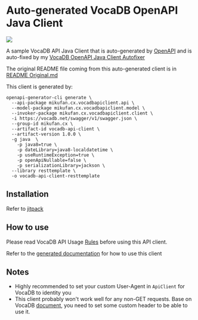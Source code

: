 # Auto-generated VocaDB OpenAPI Java Client

[![](https://jitpack.io/v/CXwudi/autogen-vocadb-openapi-java-client.svg)](https://jitpack.io/#CXwudi/autogen-vocadb-openapi-java-client)

A sample VocaDB API Java Client that is auto-generated by [OpenAPI](https://github.com/OpenAPITools/openapi-generator) and is auto-fixed by my [VocaDB OpenAPI Java Client Autofixer](https://github.com/CXwudi/vocadb-openapi-java-client-autofixer)

The original README file coming from this auto-generated client is in [README Original.md](./README%20Original.md)

This client is generated by:

``` shell
openapi-generator-cli generate \
  --api-package mikufan.cx.vocadbapiclient.api \
  --model-package mikufan.cx.vocadbapiclient.model \
  --invoker-package mikufan.cx.vocadbapiclient.client \
  -i https://vocadb.net/swagger/v1/swagger.json \
  --group-id mikufan.cx \
  --artifact-id vocadb-api-client \
  --artifact-version 1.0.0 \
  -g java  \
    -p java8=true \
    -p dateLibrary=java8-localdatetime \
    -p useRuntimeException=true \
    -p openApiNullable=false \
    -p serializationLibrary=jackson \
  --library resttemplate \
  -o vocadb-api-client-resttemplate
```

## Installation

Refer to [jitpack](https://jitpack.io/#CXwudi/autogen-vocadb-openapi-java-client/1.0.0)

## How to use

Please read VocaDB API Usage [Rules](https://github.com/VocaDB/vocadb/wiki/Public-API#api-usage-rules) before using this API client.

Refer to the [generated documentation](./README%20Original.md#documentation-for-api-endpoints) for how to use this client

## Notes

- Highly recommended to set your custom User-Agent in `ApiClient` for VocaDB to identity you
- This client probably won't work well for any non-GET requests. Base on VocaDB [document](https://github.com/VocaDB/vocadb/wiki/Public-API#authenticated-apis), you need to set some custom header to be able to use it.